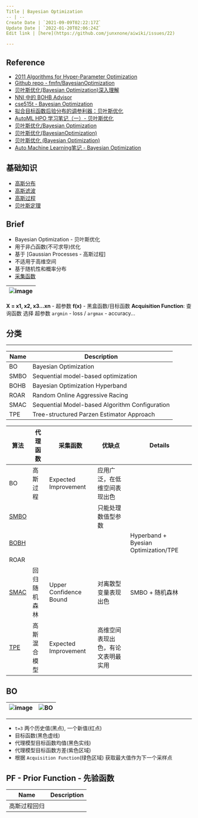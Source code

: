 ```yaml
---
Title | Bayesian Optimization
-- | --
Create Date | `2021-09-09T02:22:17Z`
Update Date | `2022-01-20T02:06:24Z`
Edit link | [here](https://github.com/junxnone/aiwiki/issues/22)

---
```

## Reference
- [2011 Algorithms for Hyper-Parameter Optimization](https://papers.nips.cc/paper/2011/file/86e8f7ab32cfd12577bc2619bc635690-Paper.pdf)
- [Github repo - fmfn/BayesianOptimization](https://github.com/fmfn/BayesianOptimization)
- [贝叶斯优化(Bayesian Optimization)深入理解](https://developer.aliyun.com/article/661786)
- [NNI 中的 BOHB Advisor](https://nni.readthedocs.io/zh/latest/Tuner/BohbAdvisor.html)
- [cse515t - Bayesian Optimization](https://www.cse.wustl.edu/~garnett/cse515t/spring_2015/files/lecture_notes/12.pdf)
- [拟合目标函数后验分布的调参利器：贝叶斯优化](https://www.jiqizhixin.com/articles/2017-08-18-5)
- [AutoML HPO 学习笔记（一）- 贝叶斯优化](https://chengfeng96.com/blog/2019/09/08/%E8%B4%9D%E5%8F%B6%E6%96%AF%E4%BC%98%E5%8C%96%E7%AC%94%E8%AE%B0/)
- [贝叶斯优化/Bayesian Optimization](https://zhuanlan.zhihu.com/p/76269142)
- [贝叶斯优化(BayesianOptimization)](https://blog.csdn.net/Leon_winter/article/details/86604553)
- [贝叶斯优化 (Bayesian Optimization)](https://leovan.me/cn/2020/06/bayesian-optimization/)
- [Auto Machine Learning笔记 - Bayesian Optimization](http://codewithzhangyi.com/2018/07/31/Auto%20Hyperparameter%20Tuning%20-%20Bayesian%20Optimization/)


## 基础知识
- [高斯分布](/Gaussian_distribution)
- [高斯滤波](/Gaussian_Filter)
- [高斯过程](/Gaussian_Process)
- [贝叶斯定理](/贝叶斯定理)

## Brief
- Bayesian Optimization - 贝叶斯优化
- 用于非凸函数(不可求导)优化
- 基于 [Gaussian Processes - 高斯过程]
- 不适用于高维空间
- 基于随机性和概率分布
- [采集函数](/BO_Acquisition_Function)

![image](https://user-images.githubusercontent.com/2216970/111953074-16f0e600-8b21-11eb-80e5-412e41960269.png) | 
-- | 
**X = x1, x2, x3...xn** - 超参数
**f(x)**  - 黑盒函数/目标函数
**Acquisition Function**: 查询函数 选择 超参数
`argmin` - loss / `argmax` - accuracy...


## 分类

---
Name | Description
-- | --
BO | Bayesian Optimization
SMBO | Sequential model-based optimization 
BOHB | Bayesian Optimization Hyperband 
ROAR | Random Online Aggressive Racing
SMAC | Sequential Model-based Algorithm Configuration
TPE | Tree-structured Parzen Estimator Approach


算法 | 代理函数 | 采集函数 | 优缺点 | Details
-- | -- | -- | -- | --
BO | 高斯过程 | Expected Improvement | 应用广泛，在低维空间表现出色
[SMBO](/BO_SMBO) |  | | 只能处理数值型参数
[BOBH](/BO_BOHB) | | | | Hyperband + Byesian Optimization/TPE
ROAR | 
[SMAC](/BO_SMAC) | 回归随机森林 | Upper Confidence Bound | 对离散型变量表现出色 | SMBO + 随机森林
[TPE](/BO_TPE) | 高斯混合模型 | Expected Improvement | 高维空间表现出色，有论文表明最实用

## BO

![image](https://user-images.githubusercontent.com/2216970/87519205-dac4d600-c6b3-11ea-9013-14ffcf2b5c79.png) | ![BO](https://raw.githubusercontent.com/fmfn/BayesianOptimization/master/examples/bayesian_optimization.gif)
-- | --

---
- `t=3` 两个历史值(黑点), 一个新值(红点)
- 目标函数(黑色虚线)
- 代理模型目标函数均值(黑色实线)
- 代理模型目标函数方差(紫色区域)
-  根据 `Acquisition Function`(绿色区域) 获取最大值作为下一个采样点

## PF - Prior Function - 先验函数
Name | Description
-- | --
高斯过程回归 |

